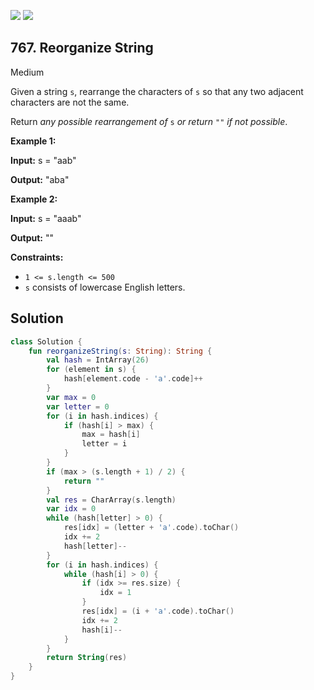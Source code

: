 [![](https://img.shields.io/github/stars/javadev/LeetCode-in-Kotlin?label=Stars&style=flat-square)](https://github.com/javadev/LeetCode-in-Kotlin)
[![](https://img.shields.io/github/forks/javadev/LeetCode-in-Kotlin?label=Fork%20me%20on%20GitHub%20&style=flat-square)](https://github.com/javadev/LeetCode-in-Kotlin/fork)

## 767\. Reorganize String

Medium

Given a string `s`, rearrange the characters of `s` so that any two adjacent characters are not the same.

Return _any possible rearrangement of_ `s` _or return_ `""` _if not possible_.

**Example 1:**

**Input:** s = "aab"

**Output:** "aba"

**Example 2:**

**Input:** s = "aaab"

**Output:** ""

**Constraints:**

*   `1 <= s.length <= 500`
*   `s` consists of lowercase English letters.

## Solution

```kotlin
class Solution {
    fun reorganizeString(s: String): String {
        val hash = IntArray(26)
        for (element in s) {
            hash[element.code - 'a'.code]++
        }
        var max = 0
        var letter = 0
        for (i in hash.indices) {
            if (hash[i] > max) {
                max = hash[i]
                letter = i
            }
        }
        if (max > (s.length + 1) / 2) {
            return ""
        }
        val res = CharArray(s.length)
        var idx = 0
        while (hash[letter] > 0) {
            res[idx] = (letter + 'a'.code).toChar()
            idx += 2
            hash[letter]--
        }
        for (i in hash.indices) {
            while (hash[i] > 0) {
                if (idx >= res.size) {
                    idx = 1
                }
                res[idx] = (i + 'a'.code).toChar()
                idx += 2
                hash[i]--
            }
        }
        return String(res)
    }
}
```